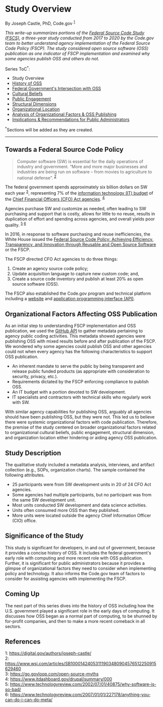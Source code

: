 # Study Overview
By Joseph Castle, PhD, Code.gov <sup>[1](#fn1)</sup>

*This write-up summarizes portions of the [Federal Source Code Study (FSCS)](https://github.com/GSA/code-gov/blob/master/docs/FederalSourceCodeStudy/FederalSourceCodeStudy.pdf), a three-year study conducted from 2017 to 2020 by the Code.gov team to better understand agency implementation of the Federal Source Code Policy (FSCP). The study considered open source software (OSS) publication as one indicator of FSCP implementation and examined why some agencies publish OSS and others do not.*

Series ToC<sup>*</sup>:
- Study Overview
- [History of OSS](history_of_OSS.md)
- [Federal Government's Intersection with OSS](govt_intersection_OSS.md)
- [Cultural Beliefs](#)
- [Public Engagement](#)
- [Structural Dimensions](#)
- [Organizational Location](#)
- [Analysis of Organizational Factors & OSS Publishing](#)
- [Implications & Recommendations for Public Administrators](#)

<sup>*</sup>Sections will be added as they are created.

---

## Towards a Federal Source Code Policy

> Computer software (SW) is essential for the daily operations of industry and government. “More and more major businesses and industries are being run on software – from movies to agriculture to national defense”. <sup>[2](#fn2)</sup>

The federal government spends approximately six billion dollars on SW each year <sup>[3](#fn3)</sup>, representing 7% of the [information technology (IT) budget](https://itdashboard.gov/) of the [Chief Financial Officers (CFO) Act agencies](https://en.wikipedia.org/wiki/Chief_Financial_Officers_Act). <sup>[4](#fn4)</sup>

Agencies purchase SW and customize as needed, often leading to SW purchasing and support that is costly, allows for little to no reuse, results in duplication of effort and spending across agencies, and overall yields poor quality. <sup>[5](#fn5) </sup><sup>[6](#fn6)</sup>

In 2016, in response to software purchasing and reuse inefficiencies, the White House issued the [Federal Source Code Policy: Achieving Efficiency, Transparency, and Innovation through Reusable and Open Source Software](https://sourcecode.cio.gov/) or the FSCP. 

The FSCP directed CFO Act agencies to do three things: 
1. Create an agency source code policy; 
2. Update acquisition language to capture new custom code; and, 
3. Create a source code inventory and publish at least 20% as open source software (OSS). 

The FSCP also established the Code.gov program and technical platform including a [website](https://code.gov/) and [application programming interface (API)](https://open.gsa.gov/api/codedotgov/).

## Organizational Factors Affecting OSS Publication

As an initial step to understanding FSCP implementation and OSS publication, we used the [GitHub API](https://developer.github.com/v3/) to gather metadata pertaining to agency public coding activities. This metadata showed agencies were publishing OSS with mixed results before and after publication of the FSCP. We wondered why some agencies could publish OSS and other agencies could not when every agency has the following characteristics to support OSS publication.

- An inherent mandate to serve the public by being transparent and release public funded products (as appropriate with consideration to security, privacy, etc.).
- Requirements dictated by the FSCP enforcing compliance to publish OSS.
- An IT budget with a portion devoted to SW development.
- IT specialists and contractors with technical skills who regularly work with SW.

With similar agency capabilities for publishing OSS, arguably all agencies should have been publishing OSS, but they were not. This led us to believe there were  systemic organizational factors with code publication. Therefore, the premise of the study centered on broader organizational factors related to organizational cultural beliefs, public engagement, structural dimension, and organization location either hindering or aiding agency OSS publication.

## Study Description

The qualitative study included a metadata analysis, interviews, and artifact collection (e.g., SOPs, organization charts). The sample contained the following attributes.

- 25 participants were from SW development units in 20 of 24 CFO Act agencies. 
- Some agencies had multiple participants, but no participant was from the same SW development unit.
- Most units conducted SW development and data science activities.
- Units often consumed more OSS than they published.
- More units were located outside the agency Chief Information Officer (CIO) office.

## Significance of the Study

This study is significant for developers, in and out of government, because it provides a concise history of OSS. It includes the federal government's early role with computing and more recent role with OSS publication. Further, it is significant for public administrators because it provides a glimpse of organizational factors they need to consider when implementing policy and technology. It also informs the Code.gov team of factors to consider for assisting agencies with implementing the FSCP.

## Coming Up

The next part of this series dives into the history of OSS including how the U.S. government played a significant role in the early days of computing. It discusses how OSS began as a normal part of computing, to be shunned by for-profit companies, and then to make a more recent comeback in all sectors.

## References

<a name='fn1'>1</a>: https://digital.gov/authors/joseph-castle/  
<a name='fn2'>2</a>: https://www.wsj.com/articles/SB10001424053111903480904576512250915629460  
<a name='fn3'>3</a>: https://go.govloop.com/open-source-myths  
<a name='fn4'>4</a>: https://www.itdashboard.gov/drupal/summary/000  
<a name='fn5'>5</a>: https://www.technologyreview.com/2002/07/01/40875/why-software-is-so-bad/  
<a name='fn5'>6</a>: https://www.technologyreview.com/2007/01/01/227178/anything-you-can-do-i-can-do-meta/